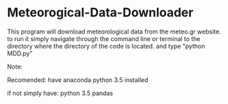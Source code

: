 # Meteorogical-Data-Downloader
This program will download meteorological data from the meteo.gr website.
to run it simply navigate through the command line or terminal to the
directory where the directory of the code is located. and type "python MDD.py"

Note:

Recomended: have anaconda python 3.5 installed

if not simply have:
    python 3.5
    pandas


